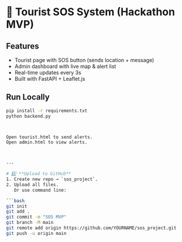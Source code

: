 # 🚨 Tourist SOS System (Hackathon MVP)

## Features
- Tourist page with SOS button (sends location + message)
- Admin dashboard with live map & alert list
- Real-time updates every 3s
- Built with FastAPI + Leaflet.js

## Run Locally
```bash
pip install -r requirements.txt
python backend.py



Open tourist.html to send alerts.
Open admin.html to view alerts.



---

# 4️⃣ **Upload to GitHub**
1. Create new repo → `sos_project`.  
2. Upload all files.  
   Or use command line:

```bash
git init
git add .
git commit -m "SOS MVP"
git branch -M main
git remote add origin https://github.com/YOURNAME/sos_project.git
git push -u origin main

